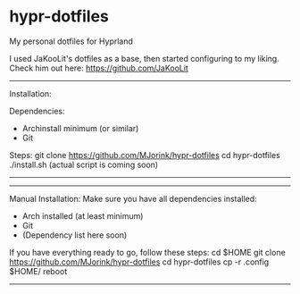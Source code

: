 # hypr-dotfiles
My personal dotfiles for Hyprland

I used JaKooLit's dotfiles as a base, then started configuring to my liking.
Check him out here: https://github.com/JaKooLit

------------------------------------------------------------
Installation:

Dependencies: 
- Archinstall minimum (or similar)
- Git

Steps:
git clone https://github.com/MJorink/hypr-dotfiles
cd hypr-dotfiles
./install.sh
(actual script is coming soon)

------------------------------------------------------------

------------------------------------------------------------
Manual Installation:
Make sure you have all dependencies installed:

- Arch installed (at least minimum)
- Git
- (Dependency list here soon)

If you have everything ready to go, follow these steps:
    cd $HOME
    git clone https://github.com/MJorink/hypr-dotfiles
    cd hypr-dotfiles
    cp -r .config $HOME/
    reboot
    
------------------------------------------------------------
